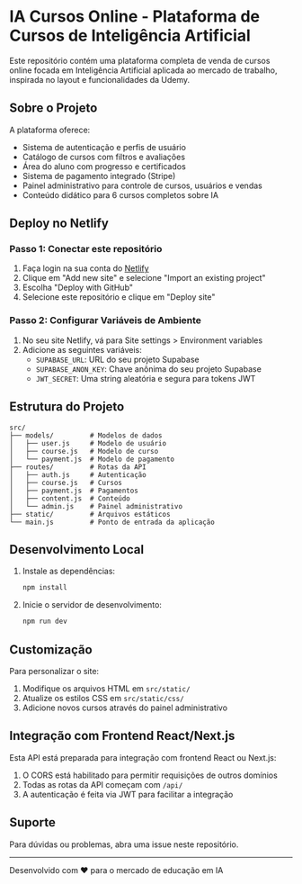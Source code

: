 # IA Cursos Online - Plataforma de Cursos de Inteligência Artificial

Este repositório contém uma plataforma completa de venda de cursos online focada em Inteligência Artificial aplicada ao mercado de trabalho, inspirada no layout e funcionalidades da Udemy.

## Sobre o Projeto

A plataforma oferece:
- Sistema de autenticação e perfis de usuário
- Catálogo de cursos com filtros e avaliações
- Área do aluno com progresso e certificados
- Sistema de pagamento integrado (Stripe)
- Painel administrativo para controle de cursos, usuários e vendas
- Conteúdo didático para 6 cursos completos sobre IA

## Deploy no Netlify

### Passo 1: Conectar este repositório

1. Faça login na sua conta do [Netlify](https://app.netlify.com/)
2. Clique em "Add new site" e selecione "Import an existing project"
3. Escolha "Deploy with GitHub"
4. Selecione este repositório e clique em "Deploy site"

### Passo 2: Configurar Variáveis de Ambiente

1. No seu site Netlify, vá para Site settings > Environment variables
2. Adicione as seguintes variáveis:
   - `SUPABASE_URL`: URL do seu projeto Supabase
   - `SUPABASE_ANON_KEY`: Chave anônima do seu projeto Supabase
   - `JWT_SECRET`: Uma string aleatória e segura para tokens JWT

## Estrutura do Projeto

```
src/
├── models/         # Modelos de dados
│   ├── user.js     # Modelo de usuário
│   ├── course.js   # Modelo de curso
│   └── payment.js  # Modelo de pagamento
├── routes/         # Rotas da API
│   ├── auth.js     # Autenticação
│   ├── course.js   # Cursos
│   ├── payment.js  # Pagamentos
│   ├── content.js  # Conteúdo
│   └── admin.js    # Painel administrativo
├── static/         # Arquivos estáticos
└── main.js         # Ponto de entrada da aplicação
```

## Desenvolvimento Local

1. Instale as dependências:
   ```bash
   npm install
   ```

2. Inicie o servidor de desenvolvimento:
   ```bash
   npm run dev
   ```

## Customização

Para personalizar o site:
1. Modifique os arquivos HTML em `src/static/`
2. Atualize os estilos CSS em `src/static/css/`
3. Adicione novos cursos através do painel administrativo

## Integração com Frontend React/Next.js

Esta API está preparada para integração com frontend React ou Next.js:
1. O CORS está habilitado para permitir requisições de outros domínios
2. Todas as rotas da API começam com `/api/`
3. A autenticação é feita via JWT para facilitar a integração

## Suporte

Para dúvidas ou problemas, abra uma issue neste repositório.

---

Desenvolvido com ❤️ para o mercado de educação em IA